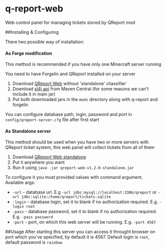 # q-report-web
Web control panel for managing tickets stored by QReport mod

##Installing & Configuring

There two possible way of installation:

#### As Forge modification
This method is recommended if you have only one Minecraft server running

You need to have Forgelin and QReport installed on your server

1. Download [QReport Web](https://github.com/QReport/q-report-web/releases/download/v1.2.0/qreport-web-v1.2.0.jar) without 'standalone' cliassifier`
2. Download [sl4j api](http://central.maven.org/maven2/org/slf4j/slf4j-api/1.7.18/slf4j-api-1.7.18.jar) from Maven Central (for some reasons we can't include it in main jar)
3. Put both downloaded jars in the `mods` directory along with q-report and forgelin

You can configure database path, login, password and port in `config/qreport-server.cfg` file after first start

#### As Standalone server

This method should be used when you have two or more servers with QReport ticket system, this web panel will collect tickets from all of them

1. Download [QReport Web standalone](https://github.com/QReport/q-report-web/releases/download/v1.2.0/qreport-web-v1.2.0-standalone.jar)
2. Put it anywhere you want
3. Run it using `java -jar qreport-web-v1.2.0-standalone.jar`

To configure it you must provided values with command argument. Available args: 
* `-url` - database url. E.g `-url jdbc:mysql://localhost:3306/qreport` or `-url jdbc:sqlite:/home/qreport/tickets.sqlite`
* `-login` - database login, set it to blank if no authorization required. E.g. `-login root`
* `-pass` - database password, set it to blank if no authorization required. E.g. `-pass password`
* `-port` - port, on which this web server will be running. E.g. `-port 4567`

##Usage
After starting this server you can access it throught browser on port which you've specified, by default it is 4567.
Default login is `root`, default password is `rainbow`
